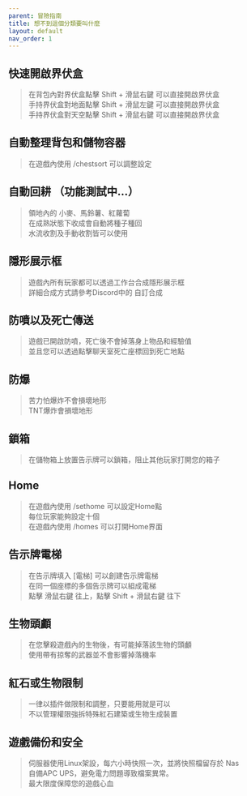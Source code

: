 ```yaml
---
parent: 冒險指南
title: 想不到這個分類要叫什麼
layout: default
nav_order: 1
---
```


## **快速開啟界伏盒**
> 在背包內對界伏盒點擊 Shift + 滑鼠右鍵 可以直接開啟界伏盒  
> 手持界伏盒對地面點擊 Shift + 滑鼠左鍵 可以直接開啟界伏盒  
> 手持界伏盒對天空點擊 Shift + 滑鼠右鍵 可以直接開啟界伏盒

## **自動整理背包和儲物容器**
> 在遊戲內使用 /chestsort 可以調整設定

## **自動回耕 （功能測試中...）**
> 領地內的 小麥、馬鈴薯、紅蘿蔔  
> 在成熟狀態下收成會自動將種子種回  
> 水流收割及手動收割皆可以使用

## **隱形展示框**
> 遊戲內所有玩家都可以透過工作台合成隱形展示框  
> 詳細合成方式請參考Discord中的 ⁠自訂合成

## **防噴以及死亡傳送**
> 遊戲已開啟防噴，死亡後不會掉落身上物品和經驗值  
> 並且您可以透過點擊聊天室死亡座標回到死亡地點

## **防爆**
> 苦力怕爆炸不會損壞地形  
> TNT爆炸會損壞地形

## **鎖箱**
> 在儲物箱上放置告示牌可以鎖箱，阻止其他玩家打開您的箱子

## **Home**
> 在遊戲內使用 /sethome 可以設定Home點  
> 每位玩家能夠設定十個  
> 在遊戲內使用 /homes 可以打開Home界面

## **告示牌電梯**
> 在告示牌填入 [電梯] 可以創建告示牌電梯  
> 在同一個座標的多個告示牌可以組成電梯  
> 點擊 滑鼠右鍵 往上，點擊 Shift + 滑鼠右鍵 往下

## **生物頭顱**
> 在您擊殺遊戲內的生物後，有可能掉落該生物的頭顱  
> 使用帶有掠奪的武器並不會影響掉落機率

## **紅石或生物限制**
> 一律以插件做限制和調整，只要能用就是可以  
> 不以管理權限強拆特殊紅石建築或生物生成裝置

## **遊戲備份和安全**
> 伺服器使用Linux架設，每六小時快照一次，並將快照檔留存於 Nas  
> 自備APC UPS，避免電力問題導致檔案異常。  
> 最大限度保障您的遊戲心血
